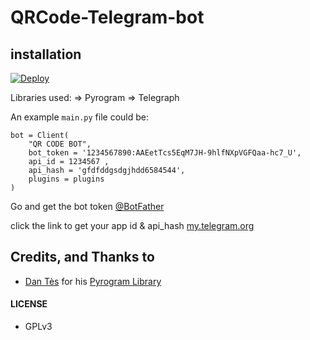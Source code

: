 # QRCode-Telegram-bot

## installation

[![Deploy](https://www.herokucdn.com/deploy/button.svg)](https://heroku.com/deploy?template=https://github.com/Abhijith-cloud/QRCode-Telegram-bot/)

Libraries used: => Pyrogram => Telegraph


An example `main.py` file could be:

```python3
bot = Client(
    "QR CODE BOT",
    bot_token = '1234567890:AAEetTcs5EqM7JH-9hlfNXpVGFQaa-hc7_U',
    api_id = 1234567 , 
    api_hash = 'gfdfddgsdgjhdd6584544',
    plugins = plugins
)
```
Go and get the bot token [@BotFather](https://telegram.dog/BotFather)

click the link to get your app id & api_hash [my.telegram.org](https://my.telegram.org/auth)


## Credits, and Thanks to

* [Dan Tès](https://telegram.dog/haskell) for his [Pyrogram Library](https://github.com/pyrogram/pyrogram)

#### LICENSE
- GPLv3
